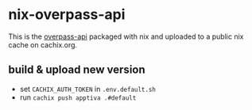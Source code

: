 # nix-overpass-api

This is the [overpass-api](https://github.com/drolbr/Overpass-API) packaged with nix and uploaded to a public nix cache on cachix.org.

## build & upload new version
- set `CACHIX_AUTH_TOKEN` in `.env.default.sh`
- run `cachix push apptiva .#default`
